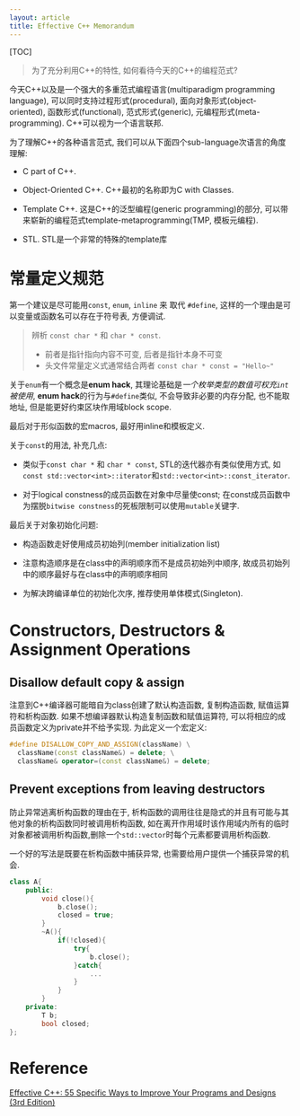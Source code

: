 ```yaml
---
layout: article 
title: Effective C++ Memorandum
---
```


[TOC]

> 为了充分利用C++的特性, 如何看待今天的C++的编程范式?

今天C++以及是一个强大的多重范式编程语言(multiparadigm programming language), 可以同时支持过程形式(procedural), 面向对象形式(object-oriented), 函数形式(functional), 范式形式(generic), 元编程形式(meta-programming). C++可以视为一个语言联邦.

为了理解C++的各种语言范式, 我们可以从下面四个sub-language次语言的角度理解:

- C part of C++. 

- Object-Oriented C++. C++最初的名称即为C with Classes.

- Template C++. 这是C++的泛型编程(generic programming)的部分, 可以带来崭新的编程范式template-metaprogramming(TMP, 模板元编程).

- STL. STL是一个非常的特殊的template库

  

# 常量定义规范

第一个建议是尽可能用`const`, `enum`, `inline` 来 取代 `#define`, 这样的一个理由是可以变量或函数名可以存在于符号表, 方便调试.

> 辨析 `const char *` 和 `char * const`.
>
> - 前者是指针指向内容不可变, 后者是指针本身不可变
> - 头文件常量定义式通常结合两者 `const char * const = "Hello~"`

关于`enum`有一个概念是**enum hack**, 其理论基础是*一个枚举类型的数值可权充`int`被使用*, **enum hack**的行为与`#define`类似, 不会导致非必要的内存分配, 也不能取地址, 但是能更好约束区块作用域block scope.

最后对于形似函数的宏macros, 最好用inline和模板定义.

关于`const`的用法, 补充几点:
- 类似于`const char *` 和 `char * const`, STL的迭代器亦有类似使用方式, 如`const std::vector<int>::iterator`和`std::vector<int>::const_iterator`.

- 对于logical constness的成员函数在对象中尽量使const; 在const成员函数中为摆脱`bitwise constness`的死板限制可以使用`mutable`关键字.

最后关于对象初始化问题:
- 构造函数走好使用成员初始列(member initialization list)

- 注意构造顺序是在class中的声明顺序而不是成员初始列中顺序, 故成员初始列中的顺序最好与在class中的声明顺序相同

- 为解决跨编译单位的初始化次序, 推荐使用单体模式(Singleton).



# Constructors, Destructors & Assignment Operations

## Disallow default copy & assign

注意到C++编译器可能暗自为class创建了默认构造函数, 复制构造函数, 赋值运算符和析构函数. 如果不想编译器默认构造复制函数和赋值运算符, 可以将相应的成员函数定义为private并不给予实现. 为此定义一个宏定义:

```c++
#define DISALLOW_COPY_AND_ASSIGN(className) \
  className(const className&) = delete; \
  className& operator=(const className&) = delete;
```

## Prevent exceptions from leaving destructors

防止异常逃离析构函数的理由在于, 析构函数的调用往往是隐式的并且有可能与其他对象的析构函数同时被调用析构函数, 如在离开作用域时该作用域内所有的临时对象都被调用析构函数,删除一个`std::vector`时每个元素都要调用析构函数.

一个好的写法是既要在析构函数中捕获异常, 也需要给用户提供一个捕获异常的机会.

```c++
class A{
    public:
    	void close(){
            b.close();
            closed = true;
        }
    	~A(){
            if(!closed){
                try{
                    b.close();
                }catch{
                    ...
                }
            }
        }
    private:
    	T b;
    	bool closed;
};
```



# Reference

[Effective C++: 55 Specific Ways to Improve Your Programs and Designs (3rd Edition)](https://www.amazon.com/Effective-Specific-Improve-Programs-Designs/dp/0321334876 )